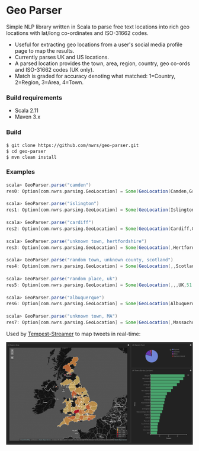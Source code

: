 # Geo Parser

Simple NLP library written in Scala to parse free text locations into rich geo locations with lat/long co-ordinates and ISO-31662 codes.

* Useful for extracting geo locations from a user's social media profile page to map the results.
* Currently parses UK and US locations.
* A parsed location provides the town, area, region, country, geo co-ords and ISO-31662 codes (UK only).
* Match is graded for accuracy denoting what matched: 1=Country, 2=Region, 3=Area, 4=Town.

### Build requirements

* Scala 2.11
* Maven 3.x

### Build

```
$ git clone https://github.com/nwrs/geo-parser.git
$ cd geo-parser
$ mvn clean install
```

### Examples

``` scala
scala> GeoParser.parse("camden")
res0: Option[com.nwrs.parsing.GeoLocation] = Some(GeoLocation(Camden,Greater London,England,UK,51.5457,-0.1403,4,GB-CMD))

scala> GeoParser.parse("islington")
res1: Option[com.nwrs.parsing.GeoLocation] = Some(GeoLocation(Islington,Greater London,England,UK,51.5333,-0.1,4,GB-ISL))

scala> GeoParser.parse("cardiff")
res2: Option[com.nwrs.parsing.GeoLocation] = Some(GeoLocation(Cardiff,Glamorgan,Wales,UK,51.48155,-3.180849,4,GB-CRF))

scala> GeoParser.parse("unknown town, hertfordshire")
res3: Option[com.nwrs.parsing.GeoLocation] = Some(GeoLocation(,Hertfordshire,England,UK,51.75,-0.3333,3,GB-HRT))

scala> GeoParser.parse("random town, unknown county, scotland")
res4: Option[com.nwrs.parsing.GeoLocation] = Some(GeoLocation(,,Scotland,UK,55.95,-3.2,2,GB-SCT))

scala> GeoParser.parse("random place, uk")
res5: Option[com.nwrs.parsing.GeoLocation] = Some(GeoLocation(,,,UK,51.50023,-0.12427,1,GB-UKM))

scala> GeoParser.parse("albuquerque")
res6: Option[com.nwrs.parsing.GeoLocation] = Some(GeoLocation(Albuquerque,New Mexico,,US,35.0853336,-106.6055534,4,))

scala> GeoParser.parse("unknown town, MA")
res7: Option[com.nwrs.parsing.GeoLocation] = Some(GeoLocation(,Massachusetts,,US,42.230171,-71.530106,3,))
```

Used by [Tempest-Streamer](https://github.com/nwrs/tempest-streamer) to map tweets in real-time:

![Example Output](https://github.com/nwrs/tempest-streamer/blob/master/docs/images/screenshots/uk-mapping.jpg)
